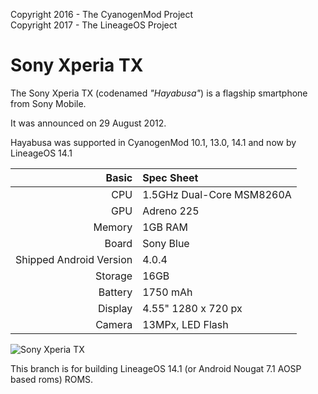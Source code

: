 Copyright 2016 - The CyanogenMod Project  
Copyright 2017 - The LineageOS Project  

Sony Xperia TX
==============

The Sony Xperia TX (codenamed _"Hayabusa"_) is a flagship smartphone from Sony Mobile.

It was announced on 29 August 2012.

Hayabusa was supported in CyanogenMod 10.1, 13.0, 14.1 and now by LineageOS 14.1

Basic   | Spec Sheet
-------:|:-------------------------
CPU     | 1.5GHz Dual-Core MSM8260A
GPU     | Adreno 225
Memory  | 1GB RAM
Board   | Sony Blue
Shipped Android Version | 4.0.4
Storage | 16GB
Battery | 1750 mAh
Display | 4.55" 1280 x 720 px
Camera  | 13MPx, LED Flash

![Sony Xperia TX](http://cdn2.gsmarena.com/vv/pics/sony/sony-xperia-tx.jpg "Sony Xperia TX in black")

This branch is for building LineageOS 14.1 (or Android Nougat 7.1 AOSP based roms) ROMS.
